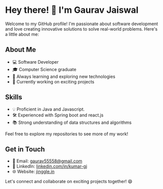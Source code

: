 # Hey there! 👋 I'm Gaurav Jaiswal

Welcome to my GitHub profile! I'm passionate about software development and love creating innovative solutions to solve real-world problems. Here's a little about me:

## About Me

- 💻 Software Developer
- 🎓 Computer Science graduate
- 🌱 Always learning and exploring new technologies
- 🔭 Currently working on exciting projects

## Skills

- 💡 Proficient in Java and Javascript.
- 🛠️ Experienced with Spring boot and react.js
- 📚 Strong understanding of data structures and algorithms

Feel free to explore my repositories to see more of my work!

## Get in Touch

- 📧 Email: [gaurav55558@gmail.com](mailto:gaurav55558@gmail.com)
- 💼 LinkedIn: [linkedin.com/in/kumar-gj](https://www.linkedin.com/in/kumar-gj/)
- 🌐 Website: [jinggle.in](https://jinggle.in)

Let's connect and collaborate on exciting projects together! 😄

